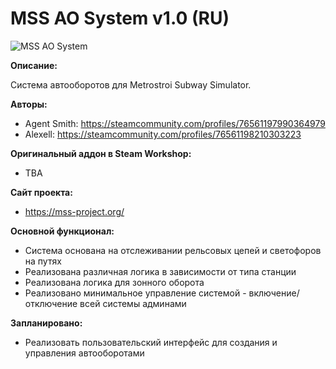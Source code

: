 # MSS AO System v1.0 (RU)

![MSS AO System]()

**Описание:**

Система автооборотов для Metrostroi Subway Simulator.

**Авторы:** 
* Agent Smith: https://steamcommunity.com/profiles/76561197990364979
* Alexell: https://steamcommunity.com/profiles/76561198210303223	

**Оригинальный аддон в Steam Workshop:** 
* ТВА

**Сайт проекта:**
* https://mss-project.org/

**Основной функционал:**
* Система основана на отслеживании рельсовых цепей и светофоров на путях
* Реализована различная логика в зависимости от типа станции
* Реализована логика для зонного оборота
* Реализовано минимальное управление системой - включение/отключение всей системы админами
 
**Запланировано:**
* Реализовать пользовательский интерфейс для создания и управления автооборотами

